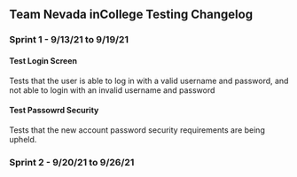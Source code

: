 ## Team Nevada inCollege Testing Changelog
### Sprint 1 - 9/13/21 to 9/19/21
#### Test Login Screen
Tests that the user is able to log in with a valid username and password, and not able to login with an invalid username and password 
#### Test Passowrd Security
Tests that the new account password security requirements are being upheld.
### Sprint 2 - 9/20/21 to 9/26/21